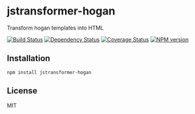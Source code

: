 # jstransformer-hogan

Transform hogan templates into HTML

[![Build Status](https://img.shields.io/travis/jstransformers/jstransformer-hogan/master.svg)](https://travis-ci.org/jstransformers/jstransformer-hogan)
[![Dependency Status](https://img.shields.io/david/jstransformers/jstransformer-hogan.svg)](https://david-dm.org/jstransformers/jstransformer-hogan)
[![Coverage Status](https://img.shields.io/coveralls/jstransformers/jstransformer-hogan/master.svg)](https://coveralls.io/r/jstransformers/jstransformer-hogan?branch=master)
[![NPM version](https://img.shields.io/npm/v/jstransformer-hogan.svg)](https://www.npmjs.org/package/jstransformer-hogan)

## Installation

    npm install jstransformer-hogan

## License

MIT
